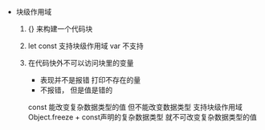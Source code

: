 - 块级作用域
    1. {} 来构建一个代码块
    2. let const 支持块级作用域
        var 不支持
    3. 在代码快外不可以访问块里的变量
         - 表现并不是报错  打印不存在的量
         - 不报错，  但是值是错的

         const 能改变复杂数据类型的值 但不能改变数据类型
               支持块级作用域  
        Object.freeze + const声明的复杂数据类型 就不可改变复杂数据类型的值